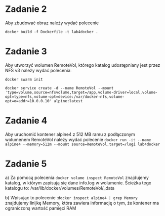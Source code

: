 # Zadanie 2
Aby zbudować obraz należy wydać polecenie

`docker build -f Dockerfile -t lab4docker .`

# Zadanie 3
Aby utworzyć wolumen RemoteVol, którego katalog udostępniany jest przez NFS v3 należy wydać polecenia:

`docker swarm init`


`docker service create -d --name RemoteVol --mount 'type=volume,source=nfsvolume,target=/app,volume-driver=local,volume-opt=type=nfs,volume-opt=device:/var/docker-nfs,volume-opt=o=addr=10.0.0.10' alpine:latest`


# Zadanie 4
Aby uruchomić kontener alpine4 z 512 MB ramu z podłączonym wolumenem RemoteVol należy wydać polecenie
`docker run -it --name alpine4 --memory=512m --mount source=RemoteVol,target=/logi lab4docker`

# Zadanie 5
a) 
Za pomocą polecenia
`docker volume inspect RemoteVol` 
znajdujemy katalog, w którym zapisują się dane info.log w wolumenie.
Ścieżka tego katalogu to: /var/lib/docker/volumes/RemoteVol/_data

b) Wpisując to polecenie :`docker inspect alpine4 | grep Memory` znajdujemy linijkę Memory, która zawiera informację o tym, że kontener ma ograniczoną wartość pamięci RAM 


